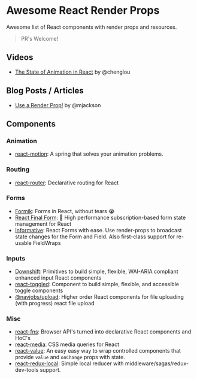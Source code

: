 # Awesome React Render Props

Awesome list of React components with render props and resources.

> PR's Welcome!

## Videos

-  [The State of Animation in React](https://www.youtube.com/watch?v=1tavDv5hXpo) by @chenglou

## Blog Posts / Articles

- [Use a Render Prop!](https://cdb.reacttraining.com/use-a-render-prop-50de598f11ce) by @mjackson

## Components

### Animation

- [react-motion](https://github.com/chenglou/react-motion): A spring that solves your animation problems.

### Routing

- [react-router](https://github.com/reacttraining/react-router): Declarative routing for React

### Forms

- [Formik](https://github.com/jaredpalmer/formik): Forms in React, without tears 😭
- [React Final Form](https://github.com/final-form/react-final-form): 🏁 High performance subscription-based form state management for React
- [Informative](https://github.com/bradwestfall/informative): React Forms with ease. Use render-props to broadcast state changes for the Form and Field. Also first-class support for re-usable FieldWraps

### Inputs

- [Downshift](https://github.com/paypal/downshift): Primitives to build simple, flexible, WAI-ARIA compliant enhanced input React components
- [react-toggled](https://github.com/kentcdodds/react-toggled): Component to build simple, flexible, and accessible toggle components
- [@navjobs/upload](https://github.com/navjobs/upload): Higher order React components for file uploading (with progress) react file upload

### Misc

- [react-fns](https://github.com/jaredpalmer/react-fns): Browser API's turned into declarative React components and HoC's
- [react-media](https://github.com/reacttraining/react-media): CSS media queries for React
- [react-value](https://github.com/JedWatson/react-value): An easy easy way to wrap controlled components that provide ```value``` and ```onChange``` props with state.
- [react-redux-local](https://github.com/imflavio/react-redux-local): Simple local reducer with middleware/sagas/redux-dev-tools support.
